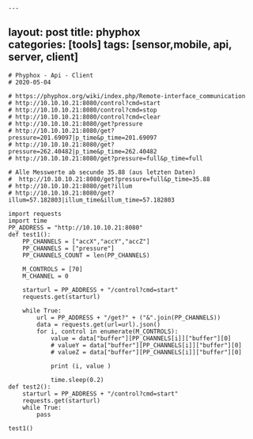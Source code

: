     ---
layout: post
title: phyphox  
categories: [tools]
tags: [sensor,mobile, api, server, client]
--- 

    # Phyphox - Api - Client 
    # 2020-05-04 

    # https://phyphox.org/wiki/index.php/Remote-interface_communication
    # http://10.10.10.21:8080/control?cmd=start
    # http://10.10.10.21:8080/control?cmd=stop
    # http://10.10.10.21:8080/control?cmd=clear
    # http://10.10.10.21:8080/get?pressure
    # http://10.10.10.21:8080/get?pressure=201.69097|p_time&p_time=201.69097
    # http://10.10.10.21:8080/get?pressure=262.40482|p_time&p_time=262.40482
    # http://10.10.10.21:8080/get?pressure=full&p_time=full

    # Alle Messwerte ab secunde 35.88 (aus letzten Daten)
    #  http://10.10.10.21:8080/get?pressure=full&p_time=35.88
    # http://10.10.10.21:8080/get?illum
    # http://10.10.10.21:8080/get?illum=57.182803|illum_time&illum_time=57.182803

    import requests
    import time
    PP_ADDRESS = "http://10.10.10.21:8080"
    def test1():
        PP_CHANNELS = ["accX","accY","accZ"]
        PP_CHANNELS = ["pressure"]
        PP_CHANNELS_COUNT = len(PP_CHANNELS)

        M_CONTROLS = [70]
        M_CHANNEL = 0

        starturl = PP_ADDRESS + "/control?cmd=start"
        requests.get(starturl)

        while True:
            url = PP_ADDRESS + "/get?" + ("&".join(PP_CHANNELS))
            data = requests.get(url=url).json()
            for i, control in enumerate(M_CONTROLS):
                value = data["buffer"][PP_CHANNELS[i]]["buffer"][0]
                # valueY = data["buffer"][PP_CHANNELS[i]]["buffer"][0]
                # valueZ = data["buffer"][PP_CHANNELS[i]]["buffer"][0]

                print (i, value )
            
                time.sleep(0.2)
    def test2():
        starturl = PP_ADDRESS + "/control?cmd=start"
        requests.get(starturl)
        while True:
            pass

    test1()
